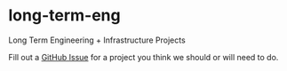 # long-term-eng
Long Term Engineering + Infrastructure Projects

Fill out a [GitHub Issue](https://github.com/AllenCellModeling/long-term-eng/issues/new) for a project you think we
should or will need to do.
